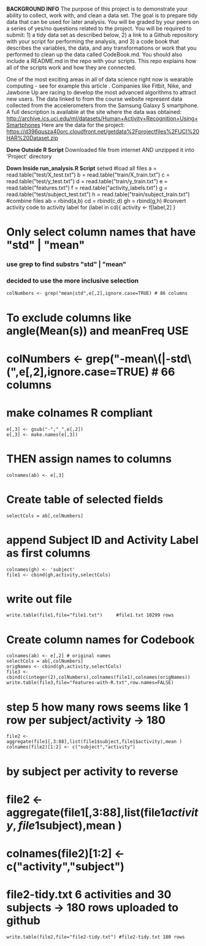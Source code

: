 **BACKGROUND INFO**
The purpose of this project is to demonstrate your ability to collect, work with, and clean a data set. The goal is to prepare tidy data that can be used for later analysis. You will be graded by your peers on a series of yes/no questions related to the project. You will be required to submit: 1) a tidy data set as described below, 2) a link to a Github repository with your script for performing the analysis, and 3) a code book that describes the variables, the data, and any transformations or work that you performed to clean up the data called CodeBook.md. You should also include a README.md in the repo with your scripts. This repo explains how all of the scripts work and how they are connected.

One of the most exciting areas in all of data science right now is wearable computing - see for example this article . Companies like Fitbit, Nike, and Jawbone Up are racing to develop the most advanced algorithms to attract new users. The data linked to from the course website represent data collected from the accelerometers from the Samsung Galaxy S smartphone. A full description is available at the site where the data was obtained:
http://archive.ics.uci.edu/ml/datasets/Human+Activity+Recognition+Using+Smartphones
Here are the data for the project:
https://d396qusza40orc.cloudfront.net/getdata%2Fprojectfiles%2FUCI%20HAR%20Dataset.zip

**Done Outside R Script**
Downloaded file from internet AND unzipped it into 'Project' directory

**Down Inside run_analysis.R Script**
	setwd 
#load all files
	a = read.table("test/X_test.txt")
	b = read.table("train/X_train.txt")
	c = read.table("test/y_test.txt")
	d = read.table("train/y_train.txt")
	e = read.table("features.txt")
	f = read.table("activity_labels.txt")
	g = read.table("test/subject_test.txt")
	h = read.table("train/subject_train.txt")
#combine files
	ab = rbind(a,b)
	cd = rbind(c,d)
	gh = rbind(g,h)
#convert activity code to activity label
	for (label in cd){
		activity <- f[label,2]
	}
# Only select column names that have "std" | "mean"
### use grep to find substrs "std" | "mean"
### decided to use the more inclusive selection
	colNumbers <- grep("mean|std",e[,2],ignore.case=TRUE) # 86 columns
# To exclude columns like angle(Mean(s)) and meanFreq USE 
# colNumbers <- grep("-mean\\(|-std\\(",e[,2],ignore.case=TRUE) # 66 columns
# make colnames R compliant 
	e[,3] <- gsub("-","_",e[,2])
	e[,3] <- make.names(e[,3])
# THEN assign names to columns
	colnames(ab) <- e[,3]
# Create table of selected fields
	selectCols = ab[,colNumbers]
# append Subject ID and Activity Label as first columns
	colnames(gh) <- 'subject'
	file1 <- cbind(gh,activity,selectCols)
# write out file	
	write.table(file1,file="file1.txt")		#file1.txt 10299 rows
# Create column names for Codebook
	colnames(ab) <- e[,2] # original names
	selectCols = ab[,colNumbers]
	origNames <- cbind(gh,activity,selectCols)
	file3 <- cbind(c(integer(2),colNumbers),colnames(file1),colnames(origNames))
	write.table(file3,file="features-with-R.txt",row.names=FALSE)
# step 5 how many rows seems like 1 row per subject/activity -> 180
	file2 <- aggregate(file1[,3:88],list(file1$subject,file1$activity),mean )
	colnames(file2)[1:2] <- c("subject","activity")
# by subject per activity to reverse 
# file2 <- aggregate(file1[,3:88],list(file1$activity,file1$subject),mean )
# colnames(file2)[1:2] <- c("activity","subject")
# file2-tidy.txt 6 activities and 30 subjects -> 180 rows uploaded to github 
	write.table(file2,file="file2-tidy.txt") #file2-tidy.txt 180 rows
	